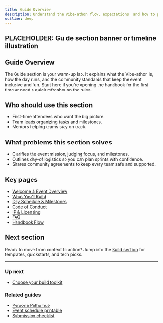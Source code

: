 ```yaml
---
title: Guide Overview
description: Understand the Vibe-athon flow, expectations, and how to prep your team for launch.
outline: deep
---
```


<!-- DESIGN TODO -->
## PLACEHOLDER: Guide section banner or timeline illustration

## Guide Overview

The Guide section is your warm-up lap. It explains what the Vibe-athon is, how the day runs, and the community standards that keep the event inclusive and fun. Start here if you’re opening the handbook for the first time or need a quick refresher on the rules.

## Who should use this section

- First-time attendees who want the big picture.
- Team leads organizing tasks and milestones.
- Mentors helping teams stay on track.

## What problems this section solves

- Clarifies the event mission, judging focus, and milestones.
- Outlines day-of logistics so you can plan sprints with confidence.
- Shares community agreements to keep every team safe and supported.

## Key pages

- [Welcome & Event Overview](/guide/welcome)
- [What You’ll Build](/guide/what-youll-build)
- [Day Schedule & Milestones](/guide/schedule)
- [Code of Conduct](/guide/code-of-conduct)
- [IP & Licensing](/guide/ip-licensing)
- [FAQ](/guide/faq)
- [Handbook Flow](/guide/flow)

## Next section

Ready to move from context to action? Jump into the [Build section](/build/index) for templates, quickstarts, and tech picks.

---

### Up next

- [Choose your build toolkit](/build/index)

### Related guides

- [Persona Paths hub](/people/persona-paths)
- [Event schedule printable](/guide/schedule)
- [Submission checklist](/ship/qa-checklist)
